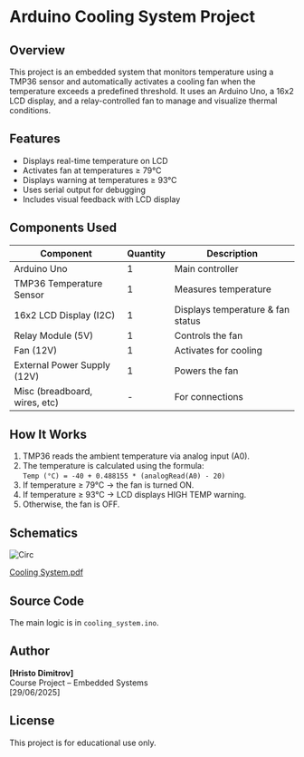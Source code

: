 # Arduino Cooling System Project

## Overview
This project is an embedded system that monitors temperature using a TMP36 sensor and automatically activates a cooling fan when the temperature exceeds a predefined threshold. It uses an Arduino Uno, a 16x2 LCD display, and a relay-controlled fan to manage and visualize thermal conditions.

## Features
- Displays real-time temperature on LCD
- Activates fan at temperatures ≥ 79°C
- Displays warning at temperatures ≥ 93°C
- Uses serial output for debugging
- Includes visual feedback with LCD display

## Components Used
| Component                     | Quantity | Description                       |
|------------------------------|----------|-----------------------------------|
| Arduino Uno                  | 1        | Main controller                   |
| TMP36 Temperature Sensor     | 1        | Measures temperature              |
| 16x2 LCD Display (I2C)       | 1        | Displays temperature & fan status|
| Relay Module (5V)            | 1        | Controls the fan                  |
| Fan (12V)                    | 1        | Activates for cooling             |
| External Power Supply (12V)  | 1        | Powers the fan                    |
| Misc (breadboard, wires, etc)| -        | For connections                   |

## How It Works
1. TMP36 reads the ambient temperature via analog input (A0).
2. The temperature is calculated using the formula:  
   `Temp (°C) = -40 + 0.488155 * (analogRead(A0) - 20)`
3. If temperature ≥ 79°C → the fan is turned ON.
4. If temperature ≥ 93°C → LCD displays HIGH TEMP warning.
5. Otherwise, the fan is OFF.

## Schematics
![Circ](https://github.com/user-attachments/assets/f4100377-99bb-4786-bed9-b51a405648cc)

[Cooling System.pdf](https://github.com/user-attachments/files/20960956/Cooling.System.pdf)


## Source Code
The main logic is in `cooling_system.ino`.

## Author
**[Hristo Dimitrov]**  
Course Project – Embedded Systems  
[29/06/2025]

## License
This project is for educational use only.
